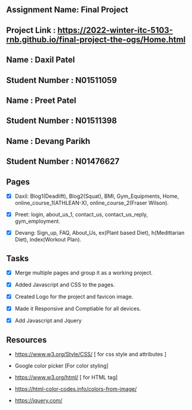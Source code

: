 ## Assignment Name: Final Project

## Project Link : https://2022-winter-itc-5103-rnb.github.io/final-project-the-ogs/Home.html

## Name : Daxil Patel

## Student Number : N01511059

## Name : Preet Patel

## Student Number : N01511398

## Name : Devang Parikh

## Student Number : N01476627

## Pages

- [x] Daxil: Blog1(Deadlift), Blog2(Squat), BMI, Gym_Equipments, Home, online_course_1(ATHLEAN-X), online_course_2(Fraser Wilson).

- [x] Preet: login, about_us_1, contact_us, contact_us_reply, gym_employment.

- [x] Devang: Sign_up, FAQ, About_Us, ex(Plant based Diet), h(Medittarian Diet), index(Workout Plan).

## Tasks

- [x] Merge multiple pages and group it as a working project.

- [x] Added Javascript and CSS to the pages.

- [x] Created Logo for the project and favicon image.

- [x] Made it Responsive and Comptiable for all devices.

- [x] Add Javascript and Jquery




## Resources



- https://www.w3.org/Style/CSS/  [ for css style and attributes ]

- Google color picker [For color styling]

- https://www.w3.org/html/ [ for HTML tag]

- https://html-color-codes.info/colors-from-image/

- https://jquery.com/


